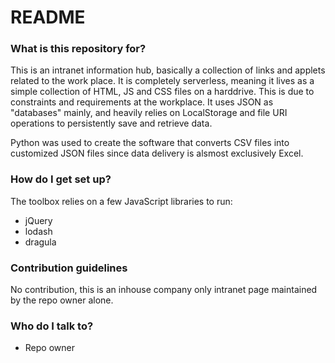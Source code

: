 # README #

### What is this repository for? ###

This is an intranet information hub, basically a collection of links and applets related to the work place.
It is completely serverless, meaning it lives as a simple collection of HTML, JS and CSS files on a harddrive. This is due to constraints and requirements at the workplace.
It uses JSON as "databases" mainly, and heavily relies on LocalStorage and file URI operations to persistently save and retrieve data.

Python was used to create the software that converts CSV files into customized JSON files since data delivery is alsmost exclusively Excel.

### How do I get set up? ###

The toolbox relies on a few JavaScript libraries to run:

* jQuery
* lodash
* dragula

### Contribution guidelines ###

No contribution, this is an inhouse company only intranet page maintained by the repo owner alone.

### Who do I talk to? ###

* Repo owner